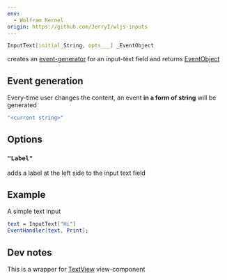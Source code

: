 ```yaml
---
env:
  - Wolfram Kernel
origin: https://github.com/JerryI/wljs-inputs
---
```

```mathematica
InputText[initial_String, opts___] _EventObject
```
creates an [event-generator](../../Advanced/Events%20system/event-generators.md) for an input-text field and returns [EventObject](../Events/EventObject.md)

## Event generation
Every-time user changes the content, an event __in a form of string__ will be generated
```mathematica
"<current string>"
```

## Options
### `"Label"`
adds a label at the left side to the input text field

## Example
A simple text input

```mathematica
text = InputText["Hi"]
EventHandler[text, Print];
```

## Dev notes
This is a wrapper for [TextView](TextView.md) view-component
